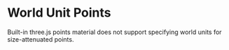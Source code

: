 # World Unit Points

Built-in three.js points material does not support specifying world units for size-attenuated points.
